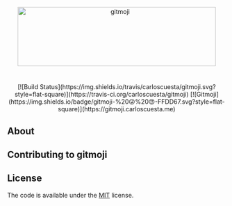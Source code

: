 <p align="center">
	<a href="https://gitmoji.carloscuesta.me">
		<img src="https://cloud.githubusercontent.com/assets/7629661/20073135/4e3db2c2-a52b-11e6-85e1-661a8212045a.gif" width="456" height="136" alt="gitmoji">
	</a>
</p>

#

<p align="center">
[![Build Status](https://img.shields.io/travis/carloscuesta/gitmoji.svg?style=flat-square)](https://travis-ci.org/carloscuesta/gitmoji)
[![Gitmoji](https://img.shields.io/badge/gitmoji-%20😜%20😍-FFDD67.svg?style=flat-square)](https://gitmoji.carloscuesta.me)
</p>

## About

## Contributing to gitmoji

## License

The code is available under the [MIT](https://github.com/carloscuesta/gitmoji/blob/master/LICENSE) license.
